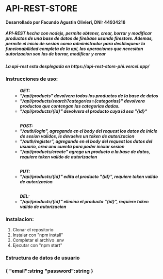 # API-REST-STORE

<h4> Desarrollado por Facundo Agustin Olivieri, DNI: 44934218</h4>
<h5> API-REST hecha con nodejs, permite obtener, crear, borrar y modificar productos de una base de datos de firebase usando firestore. Ademas, permite el inicio de sesion como administrador para desbloquear la funcionabilidad completa de la api, las operaciones que necesitan autorizacion son las de borrar, modificar y crear</h5>
<h5> La api-rest esta desplegada en https://api-rest-store-phi.vercel.app/</h5>
<h3> Instrucciones de uso:</h3>
<h5><ul>
  <ul>GET:
    <li>"/api/products" devolvera todos los productos de la base de datos</li>
    <li>"/api/products/search?categories={categorias}" devolvera productos que contengan las categorias dadas. </li>
    <li>"/api/products/{id}" devolvera el producto cuya id sea "{id}"</li>
  </ul>
  <br>
  <ul>POST:
    <li>"/auth/login", agregando en el body del request los datos de inicio de sesion validos, le devuelve un token de autorizacion</li>
    <li>"/auth/register", agregando en el body del request los datos del usuario, crea una cuenta para poder iniciar sesion</li>
    <li>"/api/products/create" agrega un producto a la base de datos, requiere token valido de autorizacion</li>
  </ul>
  <br>
  <ul>PUT:
    <li>"/api/products/{id}" edita el producto "{id}", requiere token valido de autorizacion</li>
  </ul>
  <br>
  <ul>DEL:
    <li>"/api/products/{id}" elimina el producto "{id}", requiere token valido de autorizacion</li>
  </ul>
</ul></h5>
<h3> Instalacion:</h3>
<ol>
  <li>Clonar el repositorio</li>
  <li>Instalar con "npm install"</li>
  <li>Completar el archivo .env</li>
  <li>Ejecutar con "npm start"</li>
</ol>
<h3> Estructura de datos de usuario</h3>
<h3>
  {
    "email":string
    "password":string
  }
</h3>
